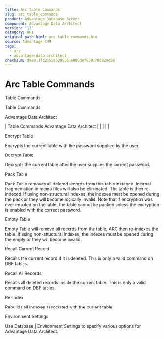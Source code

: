 ```yaml
---
title: Arc Table Commands
slug: arc_table_commands
product: Advantage Database Server
component: Advantage Data Architect
version: "12"
category: API
original_path_html: arc_table_commands.htm
source: Advantage CHM
tags:
  - arc
  - advantage-data-architect
checksum: dae011fc2b55ab295551e880def658178d82ad98
---
```


# Arc Table Commands

Table Commands

Table Commands

Advantage Data Architect

| Table Commands  Advantage Data Architect |  |  |  |  |

Encrypt Table

Encrypts the current table with the password supplied by the user.

Decrypt Table

Decrypts the current table after the user supplies the correct password.

Pack Table

Pack Table removes all deleted records from this table instance. Internal fragmentation in memo files will also be eliminated. The table is then re-indexed. If using non-structural indexes, the indexes must be opened during the pack or they will become logically invalid. Note that if encryption was ever enabled on the table, the table cannot be packed unless the encryption is enabled with the correct password.

Empty Table

Empty Table will remove all records from the table; ARC then re-indexes the table. If using non-structural indexes, the indexes must be opened during the empty or they will become invalid.

Recall Current Record

Recalls the current record if it is deleted. This is only a valid command on DBF tables.

Recall All Records

Recalls all deleted records inside the current table. This is only a valid command on DBF tables.

Re-Index

Rebuilds all indexes associated with the current table.

Environment Settings

Use Database | Environment Settings to specify various options for Advantage Data Architect.
